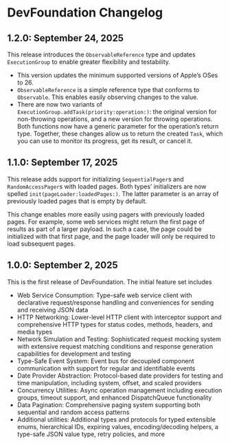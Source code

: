 # DevFoundation Changelog


## 1.2.0: September 24, 2025

This release introduces the `ObservableReference` type and updates `ExecutionGroup` to enable
greater flexibility and testability.

  - This version updates the minimum supported versions of Apple’s OSes to 26.
  - `ObservableReference` is a simple reference type that conforms to `Observable`. This enables
    easily observing changes to the value.
  - There are now two variants of `ExecutionGroup.addTask(priority:operation:)`: the original
    version for non-throwing operations, and a new version for throwing operations. Both functions
    now have a generic parameter for the operation’s return type. Together, these changes allow us
    to return the created `Task`, which you can use to monitor its progress, get its result, or
    cancel it.


## 1.1.0: September 17, 2025

This release adds support for initializing `SequentialPager`s and `RandomAccessPager`s with loaded
pages. Both types’ initializers are now spelled `init(pageLoader:loadedPages:)`. The latter
parameter is an array of previously loaded pages that is empty by default.

This change enables more easily using pagers with previously loaded pages. For example, some web
services might return the first page of results as part of a larger payload. In such a case, the
page could be initialized with that first page, and the page loader will only be required to load
subsequent pages.


## 1.0.0: September 2, 2025

This is the first release of DevFoundation. The initial feature set includes

  - Web Service Consumption: Type-safe web service client with declarative request/response handling
    and conveniences for sending and receiving JSON data
  - HTTP Networking: Lower-level HTTP client with interceptor support and comprehensive HTTP types
    for status codes, methods, headers, and media types
  - Network Simulation and Testing: Sophisticated request mocking system with extensive request
    matching conditions and response generation capabilities for development and testing
  - Type-Safe Event System: Event bus for decoupled component communication with support for regular
    and identifiable events
  - Date Provider Abstraction: Protocol-based date providers for testing and time manipulation,
    including system, offset, and scaled providers
  - Concurrency Utilities: Async operation management including execution groups, timeout support,
    and enhanced DispatchQueue functionality
  - Data Pagination: Comprehensive paging system supporting both sequential and random access
    patterns
  - Additional utilities: Additional types and protocols for typed extensible enums, hierarchical
    IDs, expiring values, encoding/decoding helpers, a type-safe JSON value type, retry policies,
    and more
